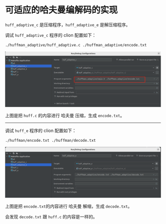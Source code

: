 # 可适应的哈夫曼编解码的实现
`huff_adaptive_c` 是压缩程序，`huff_adaptive_e` 是解压缩程序。

调试 `huff_adaptive_c` 程序的 clion 配置如下：

```
./huffman_adaptive/huff_adaptive.c ./huffman_adaptive/encode.txt
```

![1-1](README\1-1.png)

上图是把 `huff.c` 的内容进行 哈夫曼 压缩，生成 `encode.txt`。

---

调试 `huff_e`  程序的 clion 配置如下：

```
./huffman/encode.txt ./huffman/decode.txt
```

![1-2](README\1-2.png)

上图是把 `encode.txt`的内容进行 哈夫曼 解缩，生成 `decode.txt`。

会发现  `decode.txt` 跟 `huff.c` 的内容是一样的。

